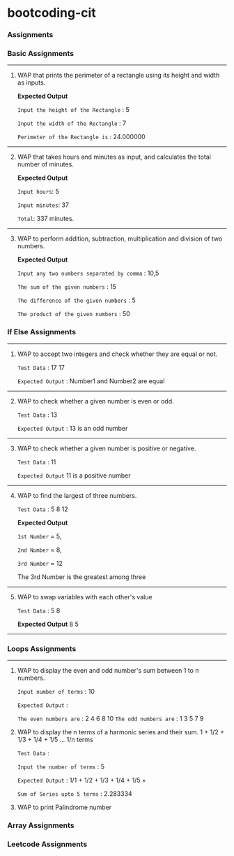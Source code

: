 # bootcoding-cit


### Assignments

### Basic Assignments

---

1) WAP that prints the perimeter of a rectangle using its height and width as inputs.

   <b>Expected Output</b>
    
   `Input the height of the Rectangle` : 5
       
    `Input the width of the Rectangle` : 7
       
    `Perimeter of the Rectangle is` : 24.000000
---

2) WAP that takes hours and minutes as input, and calculates the total number of minutes.

    <b>Expected Output</b>

    `Input hours`: 5

    `Input minutes`: 37

    `Total`: 337 minutes.

---
3) WAP to perform addition, subtraction, multiplication and division of two numbers.
   
    <b>Expected Output</b>

    `Input any two numbers separated by comma` : 10,5

    `The sum of the given numbers` : 15

    `The difference of the given numbers` : 5

    `The product of the given numbers` : 50

    
### If Else Assignments

--- 

1) WAP to accept two integers and check whether they are equal or not.

    `Test Data` : 17 17

   `Expected Output` : Number1 and Number2 are equal
---

2) WAP to check whether a given number is even or odd.

   `Test Data` : 13

   `Expected Output` : 13 is an odd number
---


3) WAP to check whether a given number is positive or negative.
   
   `Test Data`  : 11

   `Expected Output`  11 is a positive number
---

4) WAP to find the largest of three numbers.

   `Test Data` : 5 8 12

   <b>Expected Output</b>

   `1st Number` = 5,

   `2nd Number` = 8,
   
   `3rd Number` = 12
   
   The 3rd Number is the greatest among three
---

5) WAP to swap variables with each other's value
   
    `Test Data` : 5 8

   <b>Expected Output</b>
    8 5
--- 

### Loops Assignments
---

1) WAP to display the even and odd number's sum between 1 to n numbers.

   `Input number of terms` : 10

   `Expected Output` :

   `The even numbers are` : 2 4 6 8 10
   `The odd numbers are` : 1 3 5 7 9

2) WAP to display the n terms of a harmonic series and their sum.
   1 + 1/2 + 1/3 + 1/4 + 1/5 ... 1/n terms

   `Test Data` :

   `Input the number of terms` : 5

   `Expected Output` :
   1/1 + 1/2 + 1/3 + 1/4 + 1/5 +

   `Sum of Series upto 5 terms` : 2.283334

3) WAP to print Palindrome number
    
### Array Assignments



### Leetcode Assignments
